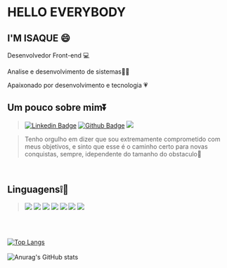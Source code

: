 # HELLO EVERYBODY

## I'M ISAQUE :smile:

Desenvolvedor Front-end :computer:

Analise e desenvolvimento de sistemas:man_student:

Apaixonado por desenvolvimento e tecnologia :heartpulse:


## Um pouco sobre mim:arrow_double_down:
> [![Linkedin Badge](https://img.shields.io/badge/-LinkedIn-blue?style=flat-square&logo=Linkedin&logoColor=white&link=https://www.linkedin.com/in/isaquelopes91)](https://www.linkedin.com/in/isaquelopes91/)
> [![Github Badge](https://img.shields.io/badge/-Github-000?style=flat-square&logo=Github&logoColor=white&link=https://github.com/isaquelopes047)](https://github.com/isaquelopes047)
> <img src="https://img.shields.io/badge/Gmail-D14836?" />

> Tenho orgulho em dizer que sou extremamente comprometido com meus objetivos, e sinto que esse é o caminho certo para novas conquistas, sempre, idependente do tamanho do obstaculo:100:

<br />

## Linguagens:grey_exclamation::rocket:
> <img src="https://img.shields.io/badge/HTML5-E34F26?style=for-the-badge&logo=html5&logoColor=white" />
> <img src="https://img.shields.io/badge/CSS3-1572B6?style=for-the-badge&logo=css3&logoColor=white" />
> <img src="https://img.shields.io/badge/JavaScript-F7DF1E?style=for-the-badge&logo=javascript&logoColor=black" />
> <img src="https://img.shields.io/badge/React-20232A?style=for-the-badge&logo=react&logoColor=61DAFB" />
> <img src="https://img.shields.io/badge/Bootstrap-563D7C?style=for-the-badge&logo=bootstrap&logoColor=white" />
> <img src="https://img.shields.io/badge/Git-F05032?style=for-the-badge&logo=git&logoColor=white" />
> <img src="https://img.shields.io/badge/gimp-5C5543?style=for-the-badge&logo=gimp&logoColor=white" />

<br /><br />

[![Top Langs](https://github-readme-stats.vercel.app/api/top-langs/?username=isaquelopes047&layout=compact)](https://github.com/isaquelopes047)<br /><br />
![Anurag's GitHub stats](https://github-readme-stats.vercel.app/api?username=isaquelopes047&show_icons=true&theme=radical)


